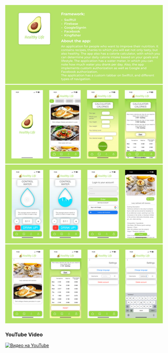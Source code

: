 ![Header](https://github.com/kosharny/HealthyLife/blob/main/HealthyLife/assets/healthy_life_main.jpg)
![Header](https://github.com/kosharny/HealthyLife/blob/main/HealthyLife/assets/healthy_life_screen1.jpg)
![Header](https://github.com/kosharny/HealthyLife/blob/main/HealthyLife/assets/healthy_life_screen2.jpg)
![Header](https://github.com/kosharny/HealthyLife/blob/main/HealthyLife/assets/healthy_life_screen3.jpg)
### YouTube Video
[![Видео на YouTube](https://img.youtube.com/vi/KCXwTbEqdOE/0.jpg)](https://youtu.be/KCXwTbEqdOE)
